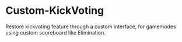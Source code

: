 # Custom-KickVoting
Restore kickvoting feature through a custom interface, for gamemodes using custom scoreboard like Elimination.
